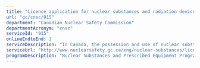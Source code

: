 ```yaml
---
title: "Licence application for nuclear substances and radiation devices"
url: "gc/cnsc/915"
department: "Canadian Nuclear Safety Commission"
departmentAcronym: "cnsc"
serviceId: "915"
onlineEndtoEnd: 1
serviceDescription: "In Canada, the possession and use of nuclear substances and radiation devices are regulated by the Canadian Nuclear Safety Commission (CNSC) in accordance with the Nuclear Safety and Control Act (NSCA), its associated regulations and CNSC licences. Nuclear substances and radiation devices account for about 2 500 of the CNSC licences and are widely used in medicine, research and teaching, with the majority issued for a variety of industrial applications."
serviceUrl: "http://www.nuclearsafety.gc.ca/eng/nuclear-substances/licensing-nuclear-substances-and-radiation-devices/index.cfm"
programDescription: "Nuclear Substances and Prescribed Equipment Program"
---
```

